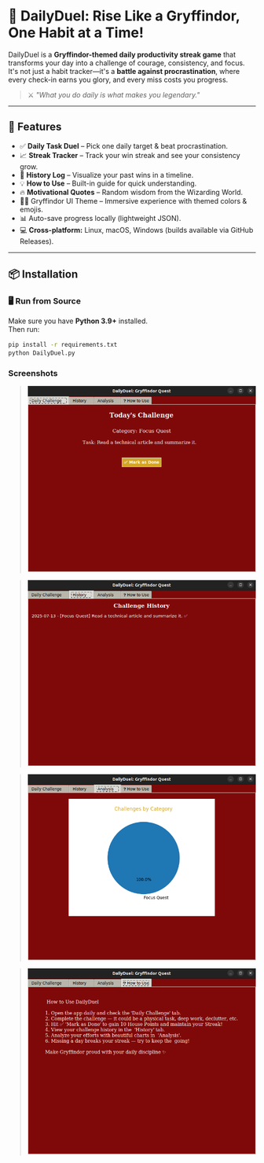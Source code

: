 # 🦁 DailyDuel: Rise Like a Gryffindor, One Habit at a Time!

DailyDuel is a **Gryffindor-themed daily productivity streak game** that transforms your day into a challenge of courage, consistency, and focus. It's not just a habit tracker—it's a **battle against procrastination**, where every check-in earns you glory, and every miss costs you progress.

> ⚔️ *"What you do daily is what makes you legendary."*

---

## 🎯 Features

- ✅ **Daily Task Duel** – Pick one daily target & beat procrastination.
- 📈 **Streak Tracker** – Track your win streak and see your consistency grow.
- 📅 **History Log** – Visualize your past wins in a timeline.
- 💡 **How to Use** – Built-in guide for quick understanding.
- 🔥 **Motivational Quotes** – Random wisdom from the Wizarding World.
- 🧙‍♂️ Gryffindor UI Theme – Immersive experience with themed colors & emojis.
- 📊 Auto-save progress locally (lightweight JSON).
- 💻 **Cross-platform:** Linux, macOS, Windows (builds available via GitHub Releases).

---

## 📦 Installation

### 🖥️ Run from Source

Make sure you have **Python 3.9+** installed.  
Then run:

```bash
pip install -r requirements.txt
python DailyDuel.py
```

### Screenshots

> ![Screenshot](Screenshot1.png)

> ![Screenshot](Screenshot2.png)

> ![Screenshot](Screenshot3.png)

> ![Screenshot](Screenshot4.png)


